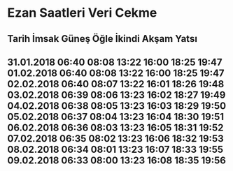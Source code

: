 # Ezan Saatleri Veri Cekme


Tarih     İmsak  Güneş  Öğle   İkindi Akşam  Yatsı
----------------------------------------------------
31.01.2018  06:40  08:08  13:22  16:00  18:25  19:47 
01.02.2018  06:40  08:08  13:22  16:00  18:25  19:47 
02.02.2018  06:40  08:07  13:22  16:01  18:26  19:48 
03.02.2018  06:39  08:06  13:23  16:02  18:27  19:49 
04.02.2018  06:38  08:05  13:23  16:03  18:29  19:50 
05.02.2018  06:37  08:04  13:23  16:04  18:30  19:51 
06.02.2018  06:36  08:03  13:23  16:05  18:31  19:52 
07.02.2018  06:35  08:02  13:23  16:06  18:32  19:53 
08.02.2018  06:34  08:01  13:23  16:07  18:33  19:55 
09.02.2018  06:33  08:00  13:23  16:08  18:35  19:56 
----------------------------------------------------
